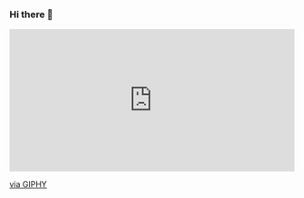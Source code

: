 ### Hi there 👋

<!--
**DominikKorpusik/DominikKorpusik** is a ✨ _special_ ✨ repository because its `README.md` (this file) appears on your GitHub profile.

Here are some ideas to get you started:

- 🔭 I’m currently working on ...
- 🌱 I’m currently learning ...
- 👯 I’m looking to collaborate on ...
- 🤔 I’m looking for help with ...
- 💬 Ask me about ...
- 📫 How to reach me: dominik.korpusik@gmail.com
- 😄 Pronouns: ...
- ⚡ Fun fact: ...
-->

<div style="width:100%;height:0;padding-bottom:50%;position:relative;"><iframe src="https://giphy.com/embed/HRXnPYf10Zx0wz4alF" width="100%" height="100%" style="position:absolute" frameBorder="0" class="giphy-embed" allowFullScreen></iframe></div><p><a href="https://giphy.com/gifs/pixel-art-mountain-kaijupxl-HRXnPYf10Zx0wz4alF">via GIPHY</a></p>
